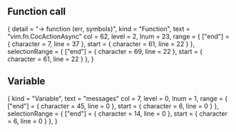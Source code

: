 ## Function call

 {
    detail = "-> function (err, symbols)",
    kind = "Function",
    text = "vim.fn.CocActionAsync"
    col = 62, level = 2, lnum = 23,
    range = { ["end"] = { character = 7, line = 37 }, start = { character = 61, line = 22 } },
    selectionRange = { ["end"] = { character = 69, line = 22 }, start = { character = 61, line = 22 } },
  }

## Variable

{
    kind = "Variable",
    text = "messages"
    col = 7, level = 0, lnum = 1,
    range = { ["end"] = { character = 45, line = 0 }, start = { character = 6, line = 0 } },
    selectionRange = { ["end"] = { character = 14, line = 0 }, start = { character = 6, line = 0 } },
  }

##

